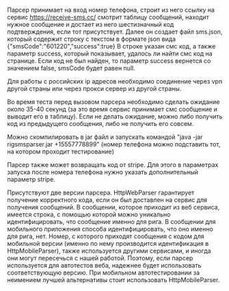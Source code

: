 Парсер принимает на вход номер телефона, строит из него ссылку на сервис
https://receive-sms.cc/ 
смотрит таблицу сообщений, находит нужное сообщение и достает из него шестизначный код подтверждения,
если тот присутствует. Далее он создает файл sms.json, который содержит строку с текстом в формате json вида
{"smsCode":"601220","success":true}
В строке указан смс код, а также параметр success, который показывает, удалось ли найти смс код на странице.
Если код не был найден, то параметр success вернется со значением false, smsCode будет равен null. 

Для работы с российских ip адресов 
необходимо соединение через vpn другой страны или через прокси сервер из другой страны. 

Во время теста перед вызовом парсера необходимо сделать ожидание около 35-40 секунд (за это время сервис
принимает смс сообщение и выводит его в таблицу). Если не делать ожидание, можно либо получить код из предыдущего
сообщения, либо не получить его совсем. 

Можно скомпилировать в jar файл и запускать командой "java -jar rigsmsparser.jar +15557778899" (номер телефона можно подставить тот, на котором проходит тестирование)

Парсер также может возвращать код от stripe. Для этого в параметрах запуска после номера телефона нужно указать дополнительный параметр stripe. 

Присутствуют две версии парсера. HttpWebParser гарантирует получение корректного кода, если он был доставлен на сервис для получения сообщений.
В сообщении, которое приходит из веб сервиса, имеется строка, с помощью которой можно уникально идентифицировать, что сообщение именно для рига.
В сообщении для мобильного приложения способа идентифицировать, что оно именно для рига, нет. Номер, с которого приходят сообщения с кодом для 
мобильной версии (именно по нему производится идентификация в HttpMobileParser), также используется другими сервисами, и иногда они могут пересечься 
с нашей работой. Поэтому, если парсер используется для автотестов веба, надежнее будет использовать соответствующую версию. При мобильном автотестировании
за неимением лучшей альтернативы стоит использовать HttpMobileParser. 
